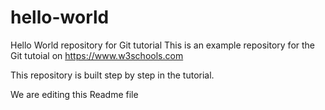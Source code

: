 # hello-world
Hello World repository for Git tutorial
This is an example repository for the Git tutoial on https://www.w3schools.com

This repository is built step by step in the tutorial.

We are editing this Readme file
